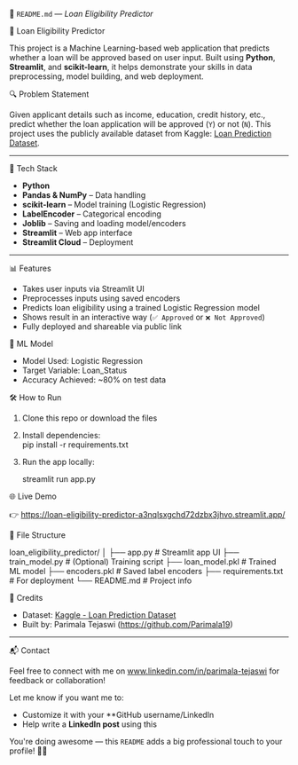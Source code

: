 

📘 `README.md` — *Loan Eligibility Predictor*

🏦 Loan Eligibility Predictor

This project is a Machine Learning-based web application that predicts whether a loan will be approved based on user input. Built using **Python**, **Streamlit**, and **scikit-learn**, it helps demonstrate your skills in data preprocessing, model building, and web deployment.

🔍 Problem Statement

Given applicant details such as income, education, credit history, etc., predict whether the loan application will be approved (`Y`) or not (`N`). This project uses the publicly available dataset from Kaggle: [Loan Prediction Dataset](https://www.kaggle.com/datasets/ninzaami/loan-predication).

---

 🚀 Tech Stack

- **Python**
- **Pandas & NumPy** – Data handling
- **scikit-learn** – Model training (Logistic Regression)
- **LabelEncoder** – Categorical encoding
- **Joblib** – Saving and loading model/encoders
- **Streamlit** – Web app interface
- **Streamlit Cloud** – Deployment

---

📊 Features

- Takes user inputs via Streamlit UI
- Preprocesses inputs using saved encoders
- Predicts loan eligibility using a trained Logistic Regression model
- Shows result in an interactive way (`✅ Approved` or `❌ Not Approved`)
- Fully deployed and shareable via public link



🧠 ML Model

- Model Used: Logistic Regression
- Target Variable: Loan_Status
- Accuracy Achieved: ~80% on test data


🛠️ How to Run

1. Clone this repo or download the files
2. Install dependencies:  
   pip install -r requirements.txt


3. Run the app locally:

   streamlit run app.py
  

🌐 Live Demo

👉 https://loan-eligibility-predictor-a3nqlsxgchd72dzbx3jhvo.streamlit.app/



 📂 File Structure


loan_eligibility_predictor/
│
├── app.py               # Streamlit app UI
├── train_model.py       # (Optional) Training script
├── loan_model.pkl       # Trained ML model
├── encoders.pkl         # Saved label encoders
├── requirements.txt     # For deployment
└── README.md            # Project info




🤝 Credits

* Dataset: [Kaggle - Loan Prediction Dataset](https://www.kaggle.com/datasets/ninzaami/loan-predication)
* Built by: Parimala Tejaswi (https://github.com/Parimala19)

---

📬 Contact

Feel free to connect with me on www.linkedin.com/in/parimala-tejaswi for feedback or collaboration!


Let me know if you want me to:

- Customize it with your **GitHub username/LinkedIn
- Help write a **LinkedIn post** using this

You're doing awesome — this `README` adds a big professional touch to your profile! 💼📢

